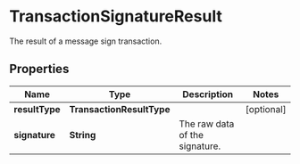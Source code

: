 

# TransactionSignatureResult

The result of a message sign transaction.

## Properties

| Name | Type | Description | Notes |
|------------ | ------------- | ------------- | -------------|
|**resultType** | **TransactionResultType** |  |  [optional] |
|**signature** | **String** | The raw data of the signature. |  |



